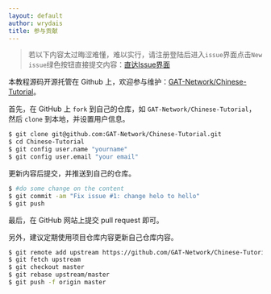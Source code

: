 ```yaml
---
layout: default
author: wrydais
title: 参与贡献
---
```


> 若以下内容太过晦涩难懂，难以实行，请注册登陆后进入`issue`界面点击`New issue`绿色按钮直接提交内容：[直达Issue界面](https://github.com/GAT-Network/Chinese-Tutorial/issues)

本教程源码开源托管在 Github 上，欢迎参与维护：[GAT-Network/Chinese-Tutorial](https://github.com/GAT-Network/Chinese-Tutorial)。

<!--more-->

首先，在 GitHub 上 `fork` 到自己的仓库，如 `GAT-Network/Chinese-Tutorial`，然后 `clone` 到本地，并设置用户信息。

```sh
$ git clone git@github.com:GAT-Network/Chinese-Tutorial.git
$ cd Chinese-Tutorial
$ git config user.name "yourname"
$ git config user.email "your email"
```

更新内容后提交，并推送到自己的仓库。

```sh
$ #do some change on the content
$ git commit -am "Fix issue #1: change helo to hello"
$ git push
```

最后，在 GitHub 网站上提交 pull request 即可。

另外，建议定期使用项目仓库内容更新自己仓库内容。
```sh
$ git remote add upstream https://github.com/GAT-Network/Chinese-Tutorial
$ git fetch upstream
$ git checkout master
$ git rebase upstream/master
$ git push -f origin master
```
